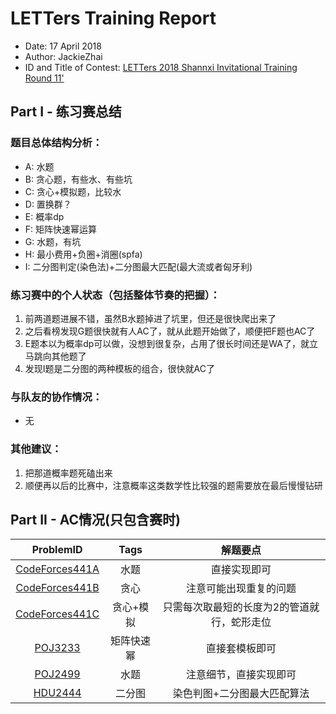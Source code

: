 # LETTers Training Report

- Date: 17 April 2018
- Author: JackieZhai
- ID and Title of Contest: [LETTers 2018 Shannxi Invitational Training Round 11'](https://vjudge.net/contest/223068)

## Part I - 练习赛总结

### 题目总体结构分析：

- A: 水题
- B: 贪心题，有些水、有些坑
- C: 贪心+模拟题，比较水
- D: 置换群？
- E: 概率dp
- F: 矩阵快速幂运算
- G: 水题，有坑
- H: 最小费用+负圈+消圈(spfa)
- I: 二分图判定(染色法)+二分图最大匹配(最大流或者匈牙利)

### 练习赛中的个人状态（包括整体节奏的把握）：

1. 前两道题进展不错，虽然B水题掉进了坑里，但还是很快爬出来了
2. 之后看榜发现G题很快就有人AC了，就从此题开始做了，顺便把F题也AC了
3. E题本以为概率dp可以做，没想到很复杂，占用了很长时间还是WA了，就立马跳向其他题了
4. 发现I题是二分图的两种模板的组合，很快就AC了

### 与队友的协作情况：

- 无

### 其他建议：

1. 把那道概率题死磕出来
2. 顺便再以后的比赛中，注意概率这类数学性比较强的题需要放在最后慢慢钻研

## Part II - AC情况(只包含赛时)

| ProblemID | Tags | 解题要点 | 
| :-: | :-: | :-: | 
| [CodeForces441A](http://codeforces.com/problemset/problem/469/A) | 水题 | 直接实现即可 | 
| [CodeForces441B](http://codeforces.com/problemset/problem/469/B) | 贪心 | 注意可能出现重复的问题 | 
| [CodeForces441C](http://codeforces.com/problemset/problem/469/C) | 贪心+模拟 | 只需每次取最短的长度为2的管道就行，蛇形走位 | 
| [POJ3233](http://poj.org/problem?id=3233) | 矩阵快速幂 | 直接套模板即可 | 
| [POJ2499](http://poj.org/problem?id=2499) | 水题 | 注意细节，直接实现即可 | 
| [HDU2444](http://acm.hdu.edu.cn/showproblem.php?pid=2444) | 二分图 | 染色判图+二分图最大匹配算法 |